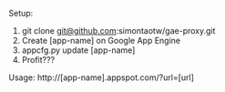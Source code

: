 Setup:
1. git clone git@github.com:simontaotw/gae-proxy.git
2. Create [app-name] on Google App Engine
3. appcfg.py update [app-name]
4. Profit???

Usage:
http://[app-name].appspot.com/?url=[url]
